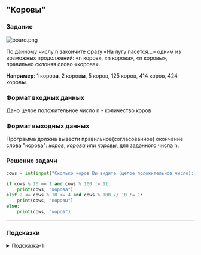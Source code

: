 ## "Коровы"

### Задание

![board.png](img/cow2.gif) 

По данному числу n закончите фразу «На лугу пасется...» одним из возможных продолжений:
 «n коров», «n корова», «n коровы», правильно склоняя слово «корова».

**Например**: 1 коров**а**, 2 коров**ы**, 5 коров, 125 коров, 414 коров, 424 коров**ы**.

### Формат входных данных

Дано целое положительное число n - количество коров

### Формат выходных данных

Программа должна вывести правильное(согласованное) окончание слова "корова": 
_коров_, _корова_ или _коровы_, для заданного числа n.

### Решение задачи

```python
cows = int(input("Сколько коров Вы видите (целое положительное число): "))

if cows % 10 == 1 and cows % 100 != 11:
    print(cows, "корова")
elif 2 <= cows % 10 <= 4 and cows % 100 // 10 != 1:
    print(cows, "коровы")
else:
    print(cows, "коров")

```

---
### Подсказки

<details>
<summary>Подсказка-1</summary>
Возьмите листок бумаги и выписывайте все согласования: <br>
<i>1 корова</i> <br>
<i>2, 3, 4 коровы</i> <br>
<i>5 коров</i><br>
... <br>
пока не найдете закономерность.
</details>
